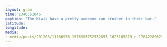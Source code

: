 ```yaml
---
layout: gram
time: 1346351046
caption: "The Kiwis have a pretty awesome can crusher in their bar."
latitude: 
longitude: 
media:
- media/posts/201208/11186950_1576985752552853_1625185819_n_17842289623000351.jpg
---
```

